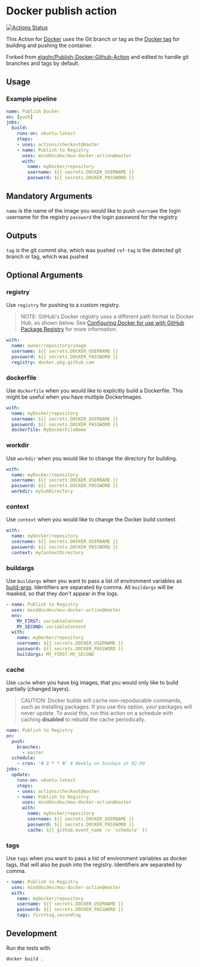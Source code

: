 # Docker publish action

[![Actions Status](https://github.com/minddocdev/mou-docker-action/workflows/test/badge.svg)](https://github.com/minddocdev/mou-docker-action/actions)

This Action for [Docker](https://www.docker.com/) uses the Git branch or tag as
the [Docker tag](https://docs.docker.com/engine/reference/commandline/tag/)
for building and pushing the container.

Forked from [elgohr/Publish-Docker-Github-Action](https://github.com/elgohr/Publish-Docker-Github-Action)
and edited to handle git branches and tags by default.

## Usage

### Example pipeline

```yaml
name: Publish Docker
on: [push]
jobs:
  build:
    runs-on: ubuntu-latest
    steps:
    - uses: actions/checkout@master
    - name: Publish to Registry
      uses: minddocdev/mou-docker-action@master
      with:
        name: myDocker/repository
        username: ${{ secrets.DOCKER_USERNAME }}
        password: ${{ secrets.DOCKER_PASSWORD }}
```

## Mandatory Arguments

`name` is the name of the image you would like to push
`username` the login username for the registry
`password` the login password for the registry

## Outputs

`tag` is the git commit sha, which was pushed
`ref-tag` is the detected git branch or tag, which was pushed

## Optional Arguments

### registry

Use `registry` for pushing to a custom registry.
> NOTE: GitHub's Docker registry uses a different path format to Docker Hub, as shown below.
> See [Configuring Docker for use with GitHub Package Registry](https://help.github.com/en/github/managing-packages-with-github-package-registry/configuring-docker-for-use-with-github-package-registry#publishing-a-package)
> for more information.

```yaml
with:
  name: owner/repository/image
  username: ${{ secrets.DOCKER_USERNAME }}
  password: ${{ secrets.DOCKER_PASSWORD }}
  registry: docker.pkg.github.com
```

### dockerfile

Use `dockerfile` when you would like to explicitly build a Dockerfile.
This might be useful when you have multiple DockerImages.

```yaml
with:
  name: myDocker/repository
  username: ${{ secrets.DOCKER_USERNAME }}
  password: ${{ secrets.DOCKER_PASSWORD }}
  dockerfile: MyDockerFileName
```

### workdir

Use `workdir` when you would like to change the directory for building.

```yaml
with:
  name: myDocker/repository
  username: ${{ secrets.DOCKER_USERNAME }}
  password: ${{ secrets.DOCKER_PASSWORD }}
  workdir: mySubDirectory
```

### context

Use `context` when you would like to change the Docker build context.

```yaml
with:
  name: myDocker/repository
  username: ${{ secrets.DOCKER_USERNAME }}
  password: ${{ secrets.DOCKER_PASSWORD }}
  context: myContextDirectory
```

### buildargs

Use `buildargs` when you want to pass a list of environment variables as [build-args](https://docs.docker.com/engine/reference/commandline/build/#set-build-time-variables---build-arg).
Identifiers are separated by comma.
All `buildargs` will be masked, so that they don't appear in the logs.

```yaml
- name: Publish to Registry
  uses: minddocdev/mou-docker-action@master
  env:
    MY_FIRST: variableContent
    MY_SECOND: variableContent
  with:
    name: myDocker/repository
    username: ${{ secrets.DOCKER_USERNAME }}
    password: ${{ secrets.DOCKER_PASSWORD }}
    buildargs: MY_FIRST,MY_SECOND
```

### cache

Use `cache` when you have big images, that you would only like to build partially (changed layers).
> CAUTION: Docker builds will cache non-repoducable commands, such as installing packages.
> If you use this option, your packages will never update.
> To avoid this, run this action on a schedule with caching **disabled**
> to rebuild the cache periodically.

```yaml
name: Publish to Registry
on:
  push:
    branches:
      - master
  schedule:
    - cron: '0 2 * * 0' # Weekly on Sundays at 02:00
jobs:
  update:
    runs-on: ubuntu-latest
    steps:
    - uses: actions/checkout@master
    - name: Publish to Registry
      uses: minddocdev/mou-docker-action@master
      with:
        name: myDocker/repository
        username: ${{ secrets.DOCKER_USERNAME }}
        password: ${{ secrets.DOCKER_PASSWORD }}
        cache: ${{ github.event_name != 'schedule' }}
```

### tags

Use `tags` when you want to pass a list of environment variables as docker tags,
that will also be push into the registry.
Identifiers are separated by comma.

```yaml
- name: Publish to Registry
  uses: minddocdev/mou-docker-action@master
  with:
    name: myDocker/repository
    username: ${{ secrets.DOCKER_USERNAME }}
    password: ${{ secrets.DOCKER_PASSWORD }}
    tags: firsttag,secondtag
```

## Development

Run the tests with

```sh
docker build .
```
